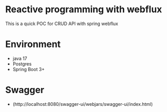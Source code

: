 # Reactive programming with webflux
This is a quick POC for CRUD API with spring webflux

# Environment
* java 17
* Postgres
* Spring Boot 3+

# Swagger
* (http://localhost:8080/swagger-ui/webjars/swagger-ui/index.html)
